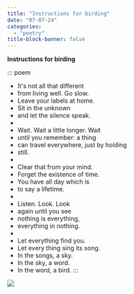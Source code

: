 ```yaml
---
title: "Instructions for birding"
date: "07-07-24"
categories:
  - "poetry"
title-block-banner: false
---
```


**Instructions for birding**

::: poem
-   It's not all that different
-   from living well. Go slow.
-   Leave your labels at home.
-   Sit in the unknown
-   and let the silence speak.
-   &nbsp;
-   Wait. Wait a little longer. Wait
-   until you remember: a thing
-   can travel everywhere, just by holding 
-   still.
-   &nbsp;
-   Clear that from your mind.
-   Forget the existence of time.
-   You have all day which is
-   to say a lifetime. 
-   &nbsp;
-   Listen. Look. Look
-   again until you see 
-   nothing is everything,
-   everything in nothing.
-   &nbsp;
-   Let everything find you.
-   Let every thing sing its song.
-   In the songs, a sky.
-   In the sky, a word.
-   In the word, a bird.
:::

![](https://substackcdn.com/image/fetch/w_1456,c_limit,f_webp,q_auto:good,fl_progressive:steep/https%3A%2F%2Fsubstack-post-media.s3.amazonaws.com%2Fpublic%2Fimages%2Fd209d7f4-2ab5-4752-b048-c6f9da5921fa_3024x4032.heic)